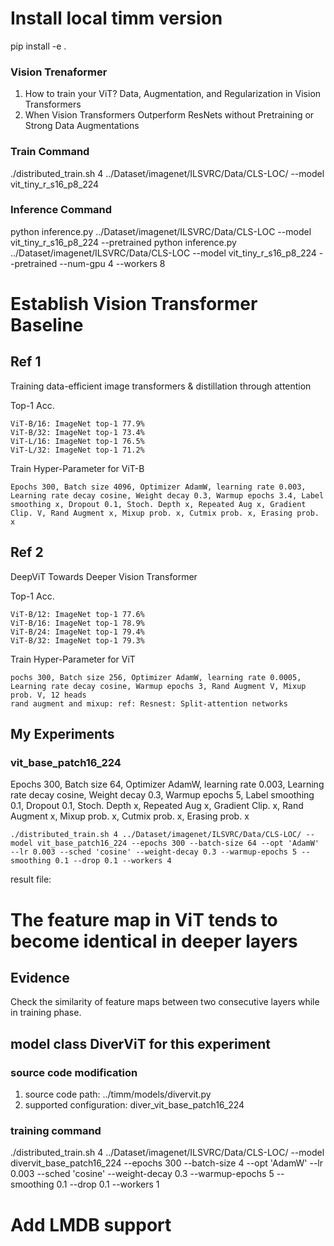 # Install local timm version
pip install -e .
### Vision Trenaformer
1. How to train your ViT? Data, Augmentation, and Regularization in Vision Transformers
2. When Vision Transformers Outperform ResNets without Pretraining or Strong Data Augmentations

### Train Command
./distributed_train.sh 4 ../Dataset/imagenet/ILSVRC/Data/CLS-LOC/ --model vit_tiny_r_s16_p8_224

### Inference Command
python inference.py ../Dataset/imagenet/ILSVRC/Data/CLS-LOC --model vit_tiny_r_s16_p8_224 --pretrained
python inference.py ../Dataset/imagenet/ILSVRC/Data/CLS-LOC --model vit_tiny_r_s16_p8_224 --pretrained --num-gpu 4 --workers 8

# Establish Vision Transformer Baseline
## Ref 1
Training data-efficient image transformers & distillation through attention

Top-1 Acc.
```
ViT-B/16: ImageNet top-1 77.9%
ViT-B/32: ImageNet top-1 73.4%
ViT-L/16: ImageNet top-1 76.5%
ViT-L/32: ImageNet top-1 71.2%
```
Train Hyper-Parameter for ViT-B
```
Epochs 300, Batch size 4096, Optimizer AdamW, learning rate 0.003, Learning rate decay cosine, Weight decay 0.3, Warmup epochs 3.4, Label smoothing x, Dropout 0.1, Stoch. Depth x, Repeated Aug x, Gradient Clip. V, Rand Augment x, Mixup prob. x, Cutmix prob. x, Erasing prob. x
```
## Ref 2
DeepViT Towards Deeper Vision Transformer

Top-1 Acc.
```
ViT-B/12: ImageNet top-1 77.6%
ViT-B/16: ImageNet top-1 78.9%
ViT-B/24: ImageNet top-1 79.4%
ViT-B/32: ImageNet top-1 79.3%
```
Train Hyper-Parameter for ViT
```
pochs 300, Batch size 256, Optimizer AdamW, learning rate 0.0005, Learning rate decay cosine, Warmup epochs 3, Rand Augment V, Mixup prob. V, 12 heads
rand augment and mixup: ref: Resnest: Split-attention networks
```
## My Experiments
### vit_base_patch16_224
Epochs 300, Batch size 64, Optimizer AdamW, learning rate 0.003, Learning rate decay cosine, Weight decay 0.3, Warmup epochs 5, Label smoothing 0.1, Dropout 0.1, Stoch. Depth x, Repeated Aug x, Gradient Clip. x, Rand Augment x, Mixup prob. x, Cutmix prob. x, Erasing prob. x
```
./distributed_train.sh 4 ../Dataset/imagenet/ILSVRC/Data/CLS-LOC/ --model vit_base_patch16_224 --epochs 300 --batch-size 64 --opt 'AdamW' --lr 0.003 --sched 'cosine' --weight-decay 0.3 --warmup-epochs 5 --smoothing 0.1 --drop 0.1 --workers 4
```
result file:

# The feature map in ViT tends to become identical in deeper layers
## Evidence
Check the similarity of feature maps between two consecutive layers while in training phase.
## model class DiverViT for this experiment
### source code modification
1. source code path: ../timm/models/divervit.py
2. supported configuration: diver_vit_base_patch16_224
### training command
./distributed_train.sh 4 ../Dataset/imagenet/ILSVRC/Data/CLS-LOC/ --model divervit_base_patch16_224 --epochs 300 --batch-size 4 --opt 'AdamW' --lr 0.003 --sched 'cosine' --weight-decay 0.3 --warmup-epochs 5 --smoothing 0.1 --drop 0.1 --workers 1

# Add LMDB support

